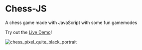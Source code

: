 # Chess-JS
A chess game made with JavaScript with some fun gamemodes

Try out the [Live Demo](https://splendorous-taffy-82a2a4.netlify.app/)!

![chess_pixel_quite_black_portrait](https://user-images.githubusercontent.com/27009186/231478140-98165c02-03c6-4e29-993b-a21be49c63e3.png)
